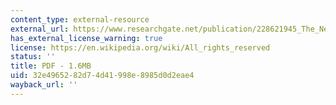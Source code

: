 ```yaml
---
content_type: external-resource
external_url: https://www.researchgate.net/publication/228621945_The_New_Blue_and_Green_Water_Paradigm_Breaking_New_Ground_for_Water_Resources_Planning_and_Management
has_external_license_warning: true
license: https://en.wikipedia.org/wiki/All_rights_reserved
status: ''
title: PDF - 1.6MB
uid: 32e49652-82d7-4d41-998e-8985d0d2eae4
wayback_url: ''
---
```

